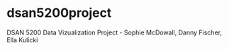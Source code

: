# dsan5200project
DSAN 5200 Data Vizualization Project - Sophie McDowall, Danny Fischer, Ella Kulicki
